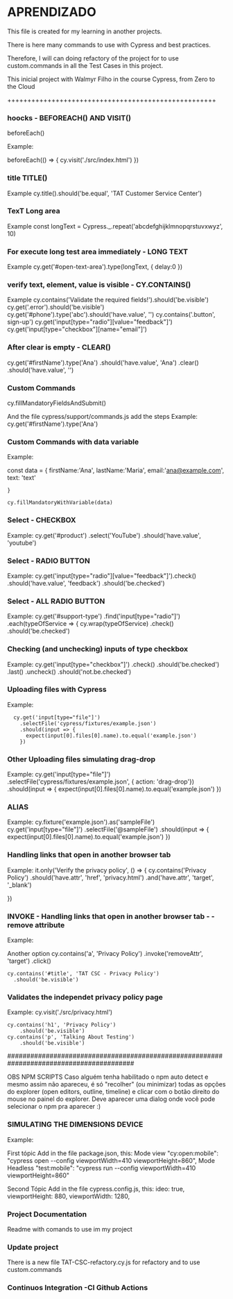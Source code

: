# APRENDIZADO #

This file is created for my learning in another projects.

There is here many commands to use with Cypress and best practices.

Therefore, I will can doing refactory of the project for to use custom.commands
in all the Test Cases in this project.

This inicial project with Walmyr Filho in the course Cypress, from Zero to the Cloud


++++++++++++++++++++++++++++++++++++++++++++++++++++

### hoocks - BEFOREACH() AND VISIT()
beforeEach()

Example:

beforeEach(() => {
    cy.visit('./src/index.html')
  })

### title TITLE()

Example
 cy.title().should('be.equal', 'TAT Customer Service Center')

### TexT Long area
Example
 const longText = Cypress._.repeat('abcdefghijklmnopqrstuvxwyz', 10)

### For execute long test area immediately - LONG TEXT
Example
 cy.get('#open-text-area').type(longText, { delay:0  })

### verify text, element, value is visible - CY.CONTAINS()
Example
 cy.contains('Validate the required fields!').should('be.visible') 
 cy.get('.error').should('be.visible')
 cy.get('#phone').type('abc').should('have.value', '')
 cy.contains('.button', sign-up')
 cy.get('input[type="radio"][value="feedback"]')
 cy.get('input[type="checkbox"][name="email"]')
  
### After clear is empty - CLEAR()
cy.get('#firstName').type('Ana')
      .should('have.value', 'Ana')
      .clear()
      .should('have.value', '')

### Custom Commands
 cy.fillMandatoryFieldsAndSubmit()

 And the file cypress/support/commands.js add the steps
 Example:
  cy.get('#firstName').type('Ana')

### Custom Commands with data variable
Example:

const data = {
      firstName:'Ana',
      lastName:'Maria',
      email:'ana@example.com',
      text: 'text'

    }

    cy.fillMandatoryWithVariable(data)

### Select - CHECKBOX
Example:
 cy.get('#product')
      .select('YouTube')
      .should('have.value', 'youtube')

### Select - RADIO BUTTON
Example:
cy.get('input[type="radio"][value="feedback"]').check()
     .should('have.value', 'feedback')
     .should('be.checked')


### Select - ALL RADIO BUTTON 
Example:
cy.get('#support-type')
      .find('input[type="radio"]')
      .each(typeOfService => {
        cy.wrap(typeOfService)
          .check()
            .should('be.checked')


### Checking (and unchecking) inputs of type checkbox
Example:
cy.get('input[type="checkbox"]')
      .check()
      .should('be.checked')
      .last()
      .uncheck()
      .should('not.be.checked')

### Uploading files with Cypress
Example:

      cy.get('input[type="file"]')
        .selectFile('cypress/fixtures/example.json')
        .should(input => {
          expect(input[0].files[0].name).to.equal('example.json')
        })
      

### Other Uploading files simulating drag-drop
Example:
cy.get('input[type="file"]')
        .selectFile('cypress/fixtures/example.json', { action: 'drag-drop'})
        .should(input => {
          expect(input[0].files[0].name).to.equal('example.json')
        })

### ALIAS
Example:
cy.fixture('example.json').as('sampleFile')
    cy.get('input[type="file"]')
      .selectFile('@sampleFile')
      .should(input => {
       expect(input[0].files[0].name).to.equal('example.json')
     })

### Handling links that open in another browser tab 
Example:
it.only('Verify the privacy policy', () => {
    cy.contains('Privacy Policy')
    .should('have.attr', 'href', 'privacy.html')
    .and('have.attr', 'target', '_blank')

  })

### INVOKE - Handling links that open in another browser tab - - remove attribute
Example:

Another option 
 cy.contains('a', 'Privacy Policy')
    .invoke('removeAttr', 'target')
    .click()

    cy.contains('#title', 'TAT CSC - Privacy Policy')
      .should('be.visible')

### Validates the independet privacy policy page
Example:
cy.visit('./src/privacy.html')

    cy.contains('h1', 'Privacy Policy')
        .should('be.visible')
    cy.contains('p', 'Talking About Testing')
        .should('be.visible')

#########################################################################################

OBS NPM SCRIPTS
Caso alguém tenha habilitado o npm auto detect e mesmo assim não apareceu, é só "recolher" (ou minimizar) todas as opções do explorer (open editors, outline, timeline) e clicar com o botão direito do mouse no painel do explorer. Deve aparecer uma dialog onde você pode selecionar o npm pra aparecer :)

### SIMULATING THE DIMENSIONS DEVICE
Example:

First tópic
Add in the file package.json,  this:
Mode view
"cy:open:mobile": "cypress open --config viewportWidth=410 viewportHeight=860",
Mode Headless
"test:mobile": "cypress run --config viewportWidth=410 viewportHeight=860"

Second Tópic
Add in the file cypress.config.js, this:
ideo: true,
  viewportHeight: 880,
  viewportWidth: 1280,


### Project Documentation
Readme with comands to use im my project

### Update project
There is a new file TAT-CSC-refactory.cy.js for refactory and to use custom.commands 

### Continuos Integration -CI Github Actions








